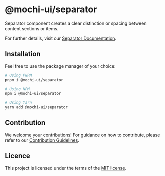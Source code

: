 # @mochi-ui/separator

Separator component creates a clear distinction or spacing between content
sections or items.

For further details, visit our
[Separator Documentation](https://ds.mochiui.com/?path=/docs/components-separator--docs).

## Installation

Feel free to use the package manager of your choice:

```sh
# Using PNPM
pnpm i @mochi-ui/separator

# Using NPM
npm i @mochi-ui/separator

# Using Yarn
yarn add @mochi-ui/separator
```

## Contribution

We welcome your contributions! For guidance on how to contribute, please refer
to our [Contribution Guidelines](/CONTRIBUTING.md).

## Licence

This project is licensed under the terms of the
[MIT license](https://choosealicense.com/licenses/mit/).
